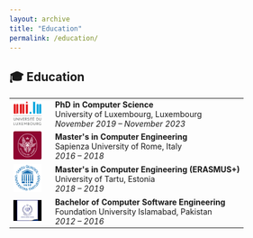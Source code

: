 ```yaml
---
layout: archive
title: "Education"
permalink: /education/
---
```


## 🎓 Education

<table>
  <tr>
    <td width="60"><img src="/images/education/luxembourg.png" alt="University of Luxembourg" width="50"/></td>
    <td>
      <strong>PhD in Computer Science</strong><br/>
      University of Luxembourg, Luxembourg<br/>
      <em>November 2019 – November 2023</em>
    </td>
  </tr>
  <tr>
    <td><img src="/images/education/sapienza.png" alt="Sapienza University of Rome" width="50"/></td>
    <td>
      <strong>Master's in Computer Engineering</strong><br/>
      Sapienza University of Rome, Italy<br/>
      <em>2016 – 2018</em>
    </td>
  </tr>
  <tr>
    <td><img src="/images/education/tartu.png" alt="University of Tartu" width="50"/></td>
    <td>
      <strong>Master's in Computer Engineering (ERASMUS+)</strong><br/>
      University of Tartu, Estonia<br/>
      <em>2018 – 2019</em>
    </td>
  </tr>
  <tr>
    <td><img src="/images/education/fui.jpg" alt="Foundation University Islamabad" width="50"/></td>
    <td>
      <strong>Bachelor of Computer Software Engineering</strong><br/>
      Foundation University Islamabad, Pakistan<br/>
      <em>2012 – 2016</em>
    </td>
  </tr>
</table>
